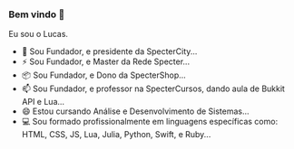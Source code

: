 ### Bem vindo 👋


Eu sou o Lucas.

- 🔭 Sou Fundador, e presidente da SpecterCity...
- ⚡ Sou Fundador, e Master da Rede Specter...
- 📦 Sou Fundador, e Dono da SpecterShop...
- 📫 Sou Fundador, e professor na SpecterCursos, dando aula de Bukkit API e Lua...
- 😄 Estou cursando Análise e Desenvolvimento de Sistemas...
- 💻 Sou formado profissionalmente em linguagens específicas como: HTML, CSS, JS, Lua, Julia, Python, Swift, e Ruby...
